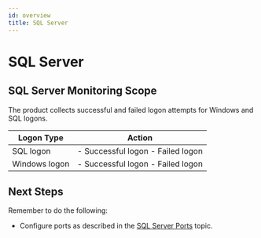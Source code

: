 ```yaml
---
id: overview
title: SQL Server
---
```


# SQL Server

## SQL Server Monitoring Scope

The product collects successful and failed logon attempts for Windows and SQL logons.

| Logon Type | Action |
| --- | --- |
| SQL logon | - Successful logon - Failed logon |
| Windows logon | - Successful logon - Failed logon |

## Next Steps

Remember to do the following:

- Configure ports as described in the [SQL Server Ports](Ports.md "SQL Server Ports") topic.